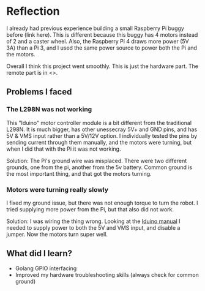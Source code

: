 # Reflection

I already had previous experience building a small Raspberry Pi buggy before (link here). This is different because this buggy has 4 motors instead of 2 and a caster wheel. Also, the Raspberry Pi 4 draws more power (5V 3A) than a Pi 3, and I used the same power source to power both the Pi and the motors.

Overall I think this project went smoothly. This is just the hardware part. The remote part is in <>.

## Problems I faced

### The L298N was not working

This "Iduino" motor controller module is a bit different from the traditional L298N. It is much bigger, has other unessecray 5V+ and GND pins, and has 5V & VMS input rather than a 5V/12V option. I individually tested the pins by sending current through them manually, and the motors were turning, but when I did that with the Pi it was not working. 

Solution: The Pi's ground wire was misplaced. There were two different grounds, one from the pi, another from the 5v battery. Common ground is the most important thing, and that got the motors turning.

### Motors were turning really slowly

I fixed my ground issue, but there was not enough torque to turn the robot. I tried supplying more power from the Pi, but that also did not work.

Solution: I was wiring the thing wrong. Looking at the [Iduino manual](https://cdn.instructables.com/ORIG/FCN/YABW/IHNTEND4/FCNYABWIHNTEND4.pdf) I needed to supply power to both the 5V and VMS input, and disable a jumper. Now the motors turn super well.

## What did I learn?

- Golang GPIO interfacing
- Improved my hardware troubleshooting skills (always check for common ground)